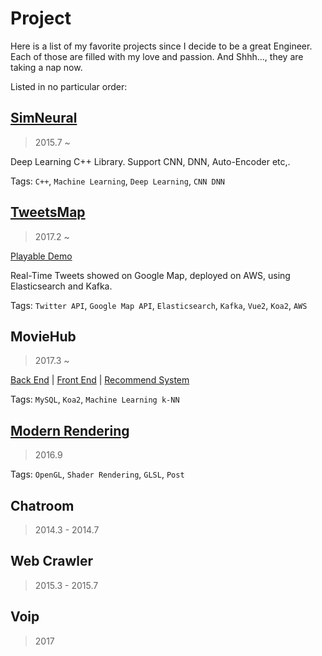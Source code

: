 # Project
Here is a list of my favorite projects since I decide to be a great Engineer. Each of those are filled with my love and passion. And Shhh..., they are taking a nap now.

Listed in no particular order:

## [SimNeural](https://github.com/xiaohangsu/simNeural)
> 2015.7 ~

Deep Learning C++ Library. Support CNN, DNN, Auto-Encoder etc,.

Tags: `C++`, `Machine Learning`, `Deep Learning`, `CNN DNN`

## [TweetsMap](https://github.com/xiaohangsu/simNeural)
> 2017.2 ~

[Playable Demo](http://tweetsmap.xiaohangsu.xyz)

Real-Time Tweets showed on Google Map, deployed on AWS, using Elasticsearch and Kafka.

Tags: `Twitter API`, `Google Map API`, `Elasticsearch`,  `Kafka`, `Vue2`, `Koa2`, `AWS`


## MovieHub
> 2017.3 ~

[Back End](https://github.com/xiaohangsu/movieHub) | [Front End](https://github.com/liuchang0920/MovieHub-HTML) | [Recommend System]()

Tags: ```MySQL```, ```Koa2```, ```Machine Learning k-NN```

## [Modern Rendering](https://github.com/xiaohangsu/ocean-shader)
> 2016.9

Tags:	`OpenGL`, `Shader Rendering`, `GLSL`, `Post`

## Chatroom
> 2014.3 - 2014.7

## Web Crawler
> 2015.3 - 2015.7

## Voip
> 2017